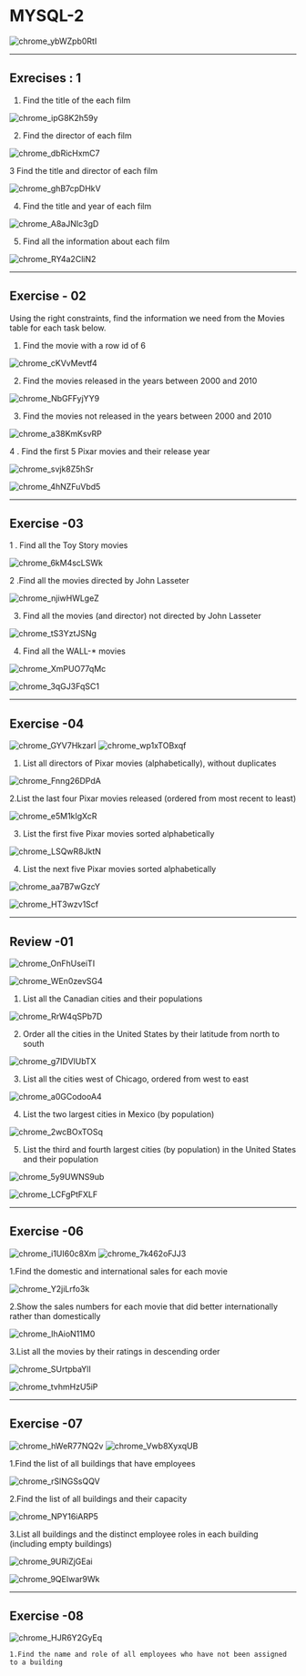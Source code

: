 # MYSQL-2

![chrome_ybWZpb0RtI](https://user-images.githubusercontent.com/95994543/169787164-46cdd2f9-832a-4859-b388-5aba93da9902.png)

---------------
 Exrecises : 1
---------------
  1.  Find the title of the each film
  
![chrome_ipG8K2h59y](https://user-images.githubusercontent.com/95994543/169789767-df87f583-ba8b-4b51-aed0-5a2ecc154302.png)

  2. Find the director of each film 

![chrome_dbRicHxmC7](https://user-images.githubusercontent.com/95994543/169790837-444606d8-b351-4888-a546-4f0a4ef92720.png)

 3 Find the title and director of each film

![chrome_ghB7cpDHkV](https://user-images.githubusercontent.com/95994543/169791370-c98f4dff-177d-435b-8851-7e882f62171f.png)

 4. Find the title and year of each film

![chrome_A8aJNIc3gD](https://user-images.githubusercontent.com/95994543/169792256-7d6ab62c-f733-4195-8004-994616b263e4.png)

 5. Find all the information about each film 
 
![chrome_RY4a2CliN2](https://user-images.githubusercontent.com/95994543/169792802-cfc370aa-2e7e-437f-b07f-496613392893.png)

---------------------------------------------------------------------------------------------------------------------------------------------------------------

 Exercise - 02
 ---------------
 
Using the right constraints, find the information we need from the Movies table for each task below.

  1. Find the movie with a row id of 6 
  
  ![chrome_cKVvMevtf4](https://user-images.githubusercontent.com/95994543/169793579-57bd650c-1585-41ff-a4db-c4ca26fffdcb.png)
  
  2. Find the movies released in the years between 2000 and 2010

  ![chrome_NbGFFyjYY9](https://user-images.githubusercontent.com/95994543/169794655-8065ce76-e632-478e-b3bb-77a165481c50.png)

  3. Find the movies not released in the years between 2000 and 2010 
  
  ![chrome_a38KmKsvRP](https://user-images.githubusercontent.com/95994543/169795407-c1ae3428-3da2-458a-86be-2349ce7689d2.png)
  
  4 . Find the first 5 Pixar movies and their release year
  
  ![chrome_svjk8Z5hSr](https://user-images.githubusercontent.com/95994543/169801928-6fdf07ea-f843-495e-adcc-010d79a2ee80.png)
  
  
![chrome_4hNZFuVbd5](https://user-images.githubusercontent.com/95994543/169802138-b71eead0-5baf-40da-b7fd-f67206f17594.png)

--------------------------------------------------------------------------------------------------------------------------------------------------------------------

  Exercise -03
  ------------
  
   1 . Find all the Toy Story movies 
   
![chrome_6kM4scLSWk](https://user-images.githubusercontent.com/95994543/170170225-ab015a0e-547b-4ba7-9921-81266b4c1920.png)

  2 .Find all the movies directed by John Lasseter
  
![chrome_njiwHWLgeZ](https://user-images.githubusercontent.com/95994543/170170875-bc31baa3-c06a-44e1-869f-7475f0c68dce.png)

  3. Find all the movies (and director) not directed by John Lasseter
 
 ![chrome_tS3YztJSNg](https://user-images.githubusercontent.com/95994543/170171071-d16d1054-3b1c-413f-bc2b-cea4f1994b80.png)
 
  4. Find all the WALL-* movies
  
![chrome_XmPUO77qMc](https://user-images.githubusercontent.com/95994543/170171369-2ab671be-403e-4423-aa63-361112004f3e.png)

![chrome_3qGJ3FqSC1](https://user-images.githubusercontent.com/95994543/170171601-1e63dd23-bd77-4bda-b18f-4da550ba4d3c.png)

----------------------------------------------------------------------------------------------------------------------------------------------------------------------

  Exercise -04
  ------------
  
![chrome_GYV7HkzarI](https://user-images.githubusercontent.com/95994543/170177198-06ea60d2-c4b4-4608-a57a-f3738c9bedae.png)
![chrome_wp1xTOBxqf](https://user-images.githubusercontent.com/95994543/170177248-d0c6870f-00c1-4db1-aa28-f5688f6f88b0.png)
  
  1. List all directors of Pixar movies (alphabetically), without duplicates
  
![chrome_Fnng26DPdA](https://user-images.githubusercontent.com/95994543/170176216-a578a301-e7fc-4c15-b28e-791533f347f5.png)

 2.List the last four Pixar movies released (ordered from most recent to least)
  
![chrome_e5M1kIgXcR](https://user-images.githubusercontent.com/95994543/170176439-cae63288-9aef-4745-9e7d-471dbdc4a60b.png)

 3. List the first five Pixar movies sorted alphabetically
 
 ![chrome_LSQwR8JktN](https://user-images.githubusercontent.com/95994543/170176719-c256e5b1-eb85-46a3-8c25-09685546640f.png)
 
 4. List the next five Pixar movies sorted alphabetically

![chrome_aa7B7wGzcY](https://user-images.githubusercontent.com/95994543/170176777-6f724bf7-5b18-468f-8433-982725c6ab67.png)

![chrome_HT3wzv1Scf](https://user-images.githubusercontent.com/95994543/170176995-497cee02-d1de-4dc4-b838-b76960a4e020.png)

-----------------------------------------------------------------------------------------------------------------------------------------------------------------------

Review -01
----------

![chrome_OnFhUseiTI](https://user-images.githubusercontent.com/95994543/170178858-6f7db793-0c4f-40ac-a05a-279186ca45b2.png)

![chrome_WEn0zevSG4](https://user-images.githubusercontent.com/95994543/170178918-5b3a2f04-8f41-43d3-9ab2-3776ce14f6fe.png)

  1.  List all the Canadian cities and their populations
 
![chrome_RrW4qSPb7D](https://user-images.githubusercontent.com/95994543/170179362-7521b927-ec81-411d-9674-12dc1c0f64b4.png)
  
  2.  Order all the cities in the United States by their latitude from north to south
 
![chrome_g7IDVlUbTX](https://user-images.githubusercontent.com/95994543/170179573-fc334d55-bc0b-4bee-a7ae-7505cdeaa333.png)

  3.  List all the cities west of Chicago, ordered from west to east

![chrome_a0GCodooA4](https://user-images.githubusercontent.com/95994543/170179680-0021f3f1-a691-4114-8cf0-0c85fc243a17.png)

  4. List the two largest cities in Mexico (by population)
  
![chrome_2wcBOxTOSq](https://user-images.githubusercontent.com/95994543/170179920-efe04313-b472-45b1-b206-9ac8d317a387.png)

  5. List the third and fourth largest cities (by population) in the United States and their population
  
![chrome_5y9UWNS9ub](https://user-images.githubusercontent.com/95994543/170180079-b65ab3bd-34bd-455f-87b3-1d9974b9b03c.png)

![chrome_LCFgPtFXLF](https://user-images.githubusercontent.com/95994543/170180196-d38fe7b5-6194-4b35-899f-f9da8e3bab07.png)

----------------------------------------------------------------------------------------------------------------------------------------------------------------------

Exercise -06
------------

![chrome_i1UI60c8Xm](https://user-images.githubusercontent.com/95994543/170219639-5719b541-fa13-4613-a383-4f6a2ba60340.png)
![chrome_7k462oFJJ3](https://user-images.githubusercontent.com/95994543/170219973-3548fc8b-b64c-4812-8ca4-a22f664788cd.png)

1.Find the domestic and international sales for each movie 

![chrome_Y2jiLrfo3k](https://user-images.githubusercontent.com/95994543/170220625-f73c15c9-9f83-4dd0-800e-2270f647ff60.png)

2.Show the sales numbers for each movie that did better internationally rather than domestically

![chrome_IhAioN11M0](https://user-images.githubusercontent.com/95994543/170221316-4ab2ef94-2817-4de7-9d56-b3932c978ed5.png)

3.List all the movies by their ratings in descending order

![chrome_SUrtpbaYlI](https://user-images.githubusercontent.com/95994543/170221832-9d977af6-2c42-4a65-878f-8e35eebf14ec.png)

![chrome_tvhmHzU5iP](https://user-images.githubusercontent.com/95994543/170222314-c7e597b5-4985-4190-ae42-f2febc69baa9.png)

-----------------------------------------------------------------------------------------------------------------------------------------------------------------------

   Exercise -07
  --------------
  
![chrome_hWeR77NQ2v](https://user-images.githubusercontent.com/95994543/170225612-526387f0-11c8-4a67-bc95-f28f87188d5a.png)
![chrome_Vwb8XyxqUB](https://user-images.githubusercontent.com/95994543/170225736-93625064-2cd2-4c0c-8ced-d30c58fe79ce.png)
  
  1.Find the list of all buildings that have employees 
   
![chrome_rSlNGSsQQV](https://user-images.githubusercontent.com/95994543/170224359-33e9d3a7-17b2-49f6-ba65-447ae66c0893.png)



  
  2.Find the list of all buildings and their capacity
  
![chrome_NPY16iARP5](https://user-images.githubusercontent.com/95994543/170224565-74838f33-a84d-4c68-8238-3e5527e344fb.png)

  3.List all buildings and the distinct employee roles in each building (including empty buildings)
  
![chrome_9URiZjGEai](https://user-images.githubusercontent.com/95994543/170225113-ce13fdb1-bb68-427f-85eb-242dc57457f3.png)

![chrome_9QEIwar9Wk](https://user-images.githubusercontent.com/95994543/170226067-d062baaa-2d66-4d3e-9815-5bab5d9f3753.png)

-----------------------------------------------------------------------------------------------------------------------------------------------------------------------

   Exercise -08
   ------------

![chrome_HJR6Y2GyEq](https://user-images.githubusercontent.com/95994543/172551127-fd8cd053-79dc-4fa4-ba2d-e6181ed5d281.png)
   
    1.Find the name and role of all employees who have not been assigned to a building
